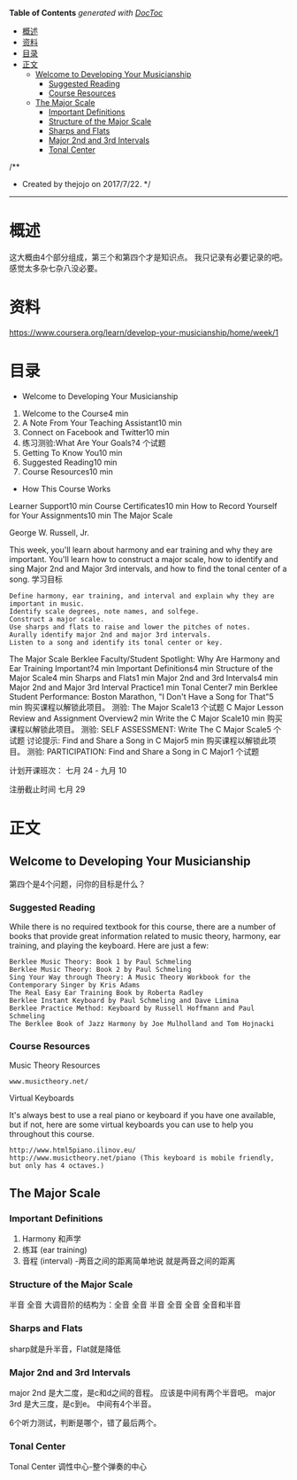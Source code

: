 <!-- START doctoc generated TOC please keep comment here to allow auto update -->
<!-- DON'T EDIT THIS SECTION, INSTEAD RE-RUN doctoc TO UPDATE -->
**Table of Contents**  *generated with [DocToc](https://github.com/thlorenz/doctoc)*

- [概述](#%E6%A6%82%E8%BF%B0)
- [资料](#%E8%B5%84%E6%96%99)
- [目录](#%E7%9B%AE%E5%BD%95)
- [正文](#%E6%AD%A3%E6%96%87)
  - [Welcome to Developing Your Musicianship](#welcome-to-developing-your-musicianship)
    - [Suggested Reading](#suggested-reading)
    - [Course Resources](#course-resources)
  - [The Major Scale](#the-major-scale)
    - [Important Definitions](#important-definitions)
    - [Structure of the Major Scale](#structure-of-the-major-scale)
    - [Sharps and Flats](#sharps-and-flats)
    - [Major 2nd and 3rd Intervals](#major-2nd-and-3rd-intervals)
    - [Tonal Center](#tonal-center)

<!-- END doctoc generated TOC please keep comment here to allow auto update -->

/**
 * Created by thejojo on 2017/7/22.
 */
 

---

# 概述

这大概由4个部分组成，第三个和第四个才是知识点。
我只记录有必要记录的吧。
感觉太多杂七杂八没必要。


# 资料

https://www.coursera.org/learn/develop-your-musicianship/home/week/1

# 目录

- Welcome to Developing Your Musicianship

1. Welcome to the Course4 min
2. A Note From Your Teaching Assistant10 min
3. Connect on Facebook and Twitter10 min
4. 练习测验:What Are Your Goals?4 个试题
5. Getting To Know You10 min
6. Suggested Reading10 min
7. Course Resources10 min

- How This Course Works

Learner Support10 min
Course Certificates10 min
How to Record Yourself for Your Assignments10 min
The Major Scale

George W. Russell, Jr.

This week, you'll learn about harmony and ear training and why they are important. You'll learn how to construct a major scale, how to identify and sing Major 2nd and Major 3rd intervals, and how to find the tonal center of a song.
学习目标

    Define harmony, ear training, and interval and explain why they are important in music.
    Identify scale degrees, note names, and solfege.
    Construct a major scale.
    Use sharps and flats to raise and lower the pitches of notes.
    Aurally identify major 2nd and major 3rd intervals.
    Listen to a song and identify its tonal center or key.

The Major Scale
Berklee Faculty/Student Spotlight: Why Are Harmony and Ear Training Important?4 min
Important Definitions4 min
Structure of the Major Scale4 min
Sharps and Flats1 min
Major 2nd and 3rd Intervals4 min
Major 2nd and Major 3rd Interval Practice1 min
Tonal Center7 min
Berklee Student Performance: Boston Marathon, "I Don't Have a Song for That"5 min
购买课程以解锁此项目。
测验:
The Major Scale13 个试题
C Major
Lesson Review and Assignment Overview2 min
Write the C Major Scale10 min
购买课程以解锁此项目。
测验:
SELF ASSESSMENT: Write The C Major Scale5 个试题
讨论提示:
Find and Share a Song in C Major5 min
购买课程以解锁此项目。
测验:
PARTICIPATION: Find and Share a Song in C Major1 个试题

计划开课班次：
七月 24 - 九月 10

注册截止时间 七月 29

# 正文

## Welcome to Developing Your Musicianship

第四个是4个问题，问你的目标是什么？

### Suggested Reading

While there is no required textbook for this course, there are a number of books that provide great information related to music theory, harmony, ear training, and playing the keyboard. Here are just a few:

    Berklee Music Theory: Book 1 by Paul Schmeling
    Berklee Music Theory: Book 2 by Paul Schmeling
    Sing Your Way through Theory: A Music Theory Workbook for the Contemporary Singer by Kris Adams
    The Real Easy Ear Training Book by Roberta Radley
    Berklee Instant Keyboard by Paul Schmeling and Dave Limina
    Berklee Practice Method: Keyboard by Russell Hoffmann and Paul Schmeling
    The Berklee Book of Jazz Harmony by Joe Mulholland and Tom Hojnacki

### Course Resources

Music Theory Resources

    www.musictheory.net/ 

Virtual Keyboards

It's always best to use a real piano or keyboard if you have one available, but if not, here are some virtual keyboards you can use to help you throughout this course.

    http://www.html5piano.ilinov.eu/
    http://www.musictheory.net/piano (This keyboard is mobile friendly, but only has 4 octaves.) 
    
    
## The Major Scale

### Important Definitions

1. Harmony 和声学
2. 练耳 (ear training)
3. 音程 (interval) -两音之间的距离简单地说 就是两音之间的距离 

### Structure of the Major Scale

半音 全音
大调音阶的结构为：全音 全音 半音 全音 全音 全音和半音

### Sharps and Flats

sharp就是升半音，Flat就是降低

### Major 2nd and 3rd Intervals

major 2nd 是大二度，是c和d之间的音程。
应该是中间有两个半音吧。
major 3rd 是大三度，是c到e。
中间有4个半音。

6个听力测试，判断是哪个，错了最后两个。

### Tonal Center

Tonal Center 调性中心-整个弹奏的中心


